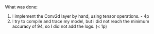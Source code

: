 What was done:
1. I implement the Conv2d layer by hand, using tensor operations. - 4p
2. I try to compile and trace my model, but i did not reach the minimum accuracy of 94, so I did not add the logs. (< 1p) 

